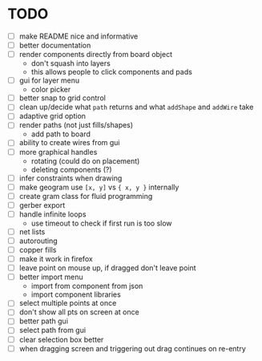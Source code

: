 # TODO

- [ ] make README nice and informative
- [ ] better documentation
- [ ] render components directly from board object
	- don't squash into layers
	- this allows people to click components and pads
- [ ] gui for layer menu
	- color picker
- [ ] better snap to grid control
- [ ] clean up/decide what `path` returns and what `addShape` and `addWire` take
- [ ] adaptive grid option
- [ ] render paths (not just fills/shapes)
	- add path to board
- [ ] ability to create wires from gui
- [ ] more graphical handles
	- rotating (could do on placement)
	- deleting components (?)
- [ ] infer constraints when drawing
- [ ] make geogram use `[x, y]` vs `{ x, y }` internally
- [ ] create gram class for fluid programming
- [ ] gerber export
- [ ] handle infinite loops
	- use timeout to check if first run is too slow
- [ ] net lists
- [ ] autorouting
- [ ] copper fills
- [ ] make it work in firefox
- [ ] leave point on mouse up, if dragged don't leave point
- [ ] better import menu
	- import from component from json
	- import component libraries
- [ ] select multiple points at once
- [ ] don't show all pts on screen at once
- [ ] better path gui
- [ ] select path from gui
- [ ] clear selection box better
- [ ] when dragging screen and triggering out drag continues on re-entry
